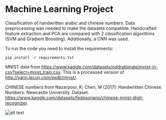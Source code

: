 # Machine Learning Project
Classification of handwritten arabic and chinese numbers.
Data preprocessing was needed to make the datasets compatible.
Handcrafted feature extraction and PCA are compared with 2 classification algorithms (SVM and Gradient Boosting). Additionally, a CNN was used.


To run the code you need to install the requirements:

```pip install -r requirements.txt```

MNIST data from https://www.kaggle.com/datasets/oddrationale/mnist-in-csv?select=mnist_train.csv. This is a processed version of http://yann.lecun.com/exdb/mnist/.

CHINESE numbers from Nazarpour, K; Chen, M (2017): Handwritten Chinese Numbers. Newcastle University. Dataset. https://www.kaggle.com/datasets/fedesoriano/chinese-mnist-digit-recognizer.



![alt text](figures/img_adjustments.png)


